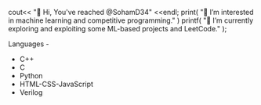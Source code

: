 cout<< "👋 Hi, You've reached @SohamD34" <<endl;
print( "👀 I’m interested in machine learning and competitive programming." )
printf( "🌱 I’m currently exploring and exploiting some ML-based projects and LeetCode." );

Languages -
* C++  
* C 
* Python  
* HTML-CSS-JavaScript
* Verilog
